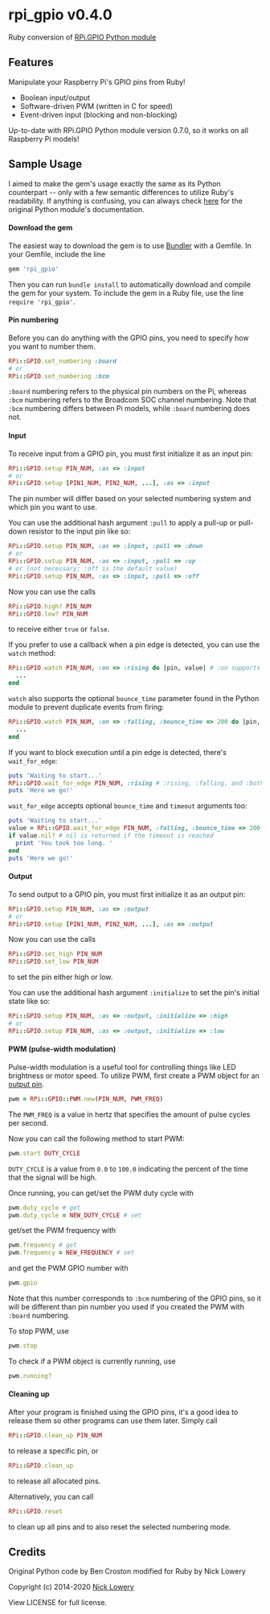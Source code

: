 # rpi_gpio v0.4.0

Ruby conversion of [RPi.GPIO Python module](https://pypi.python.org/pypi/RPi.GPIO)

## Features

Manipulate your Raspberry Pi's GPIO pins from Ruby!

- Boolean input/output
- Software-driven PWM (written in C for speed)
- Event-driven input (blocking and non-blocking)

Up-to-date with RPi.GPIO Python module version 0.7.0, so it works on all Raspberry Pi models!

## Sample Usage

I aimed to make the gem's usage exactly the same as its Python counterpart -- only with a few semantic differences to utilize Ruby's readability. If anything is confusing, you can always check [here](http://sourceforge.net/p/raspberry-gpio-python/wiki/Examples/) for the original Python module's documentation.

#### Download the gem

The easiest way to download the gem is to use [Bundler](http://bundler.io/) with a Gemfile. In your Gemfile, include the line 
```ruby
gem 'rpi_gpio'
```
Then you can run `bundle install` to automatically download and compile the gem for your system. To include the gem in a Ruby file, use the line `require 'rpi_gpio'`.

#### Pin numbering

Before you can do anything with the GPIO pins, you need to specify how you want to number them.
```ruby
RPi::GPIO.set_numbering :board
# or
RPi::GPIO.set_numbering :bcm
````
`:board` numbering refers to the physical pin numbers on the Pi, whereas `:bcm` numbering refers to the Broadcom SOC channel numbering. Note that `:bcm` numbering differs between Pi models, while `:board` numbering does not.

#### Input

To receive input from a GPIO pin, you must first initialize it as an input pin:
```ruby
RPi::GPIO.setup PIN_NUM, :as => :input
# or
RPi::GPIO.setup [PIN1_NUM, PIN2_NUM, ...], :as => :input
```
The pin number will differ based on your selected numbering system and which pin you want to use.

You can use the additional hash argument `:pull` to apply a pull-up or pull-down resistor to the input pin like so:
```ruby
RPi::GPIO.setup PIN_NUM, :as => :input, :pull => :down
# or
RPi::GPIO.setup PIN_NUM, :as => :input, :pull => :up
# or (not necessary; :off is the default value)
RPi::GPIO.setup PIN_NUM, :as => :input, :pull => :off
```

Now you can use the calls
```ruby
RPi::GPIO.high? PIN_NUM
RPi::GPIO.low? PIN_NUM
```
to receive either `true` or `false`.

If you prefer to use a callback when a pin edge is detected, you can use the `watch` method:
```ruby
RPi::GPIO.watch PIN_NUM, :on => :rising do |pin, value| # :on supports :rising, :falling, and :both
  ...
end
```

`watch` also supports the optional `bounce_time` parameter found in the Python module to prevent duplicate events from firing:
```ruby
RPi::GPIO.watch PIN_NUM, :on => :falling, :bounce_time => 200 do |pin, value|
  ...
end
```

If you want to block execution until a pin edge is detected, there's `wait_for_edge`:
```ruby
puts 'Waiting to start...'
RPi::GPIO.wait_for_edge PIN_NUM, :rising # :rising, :falling, and :both are also supported here
puts 'Here we go!'
```

`wait_for_edge` accepts optional `bounce_time` and `timeout` arguments too:
```ruby
puts 'Waiting to start...'
value = RPi::GPIO.wait_for_edge PIN_NUM, :falling, :bounce_time => 200, :timeout => 5000
if value.nil? # nil is returned if the timeout is reached
  print 'You took too long. '
end
puts 'Here we go!'
```

#### Output

To send output to a GPIO pin, you must first initialize it as an output pin:
```ruby
RPi::GPIO.setup PIN_NUM, :as => :output
# or
RPi::GPIO.setup [PIN1_NUM, PIN2_NUM, ...], :as => :output
```
Now you can use the calls
```ruby
RPi::GPIO.set_high PIN_NUM
RPi::GPIO.set_low PIN_NUM
```
to set the pin either high or low.

You can use the additional hash argument `:initialize` to set the pin's initial state like so:
```ruby
RPi::GPIO.setup PIN_NUM, :as => :output, :initialize => :high
# or
RPi::GPIO.setup PIN_NUM, :as => :output, :initialize => :low
```

#### PWM (pulse-width modulation)

Pulse-width modulation is a useful tool for controlling things like LED brightness or motor speed. To utilize PWM, first create a PWM object for an [output pin](#output).
```ruby
pwm = RPi::GPIO::PWM.new(PIN_NUM, PWM_FREQ)
```
The `PWM_FREQ` is a value in hertz that specifies the amount of pulse cycles per second.

Now you can call the following method to start PWM:
```ruby
pwm.start DUTY_CYCLE
```
`DUTY_CYCLE` is a value from `0.0` to `100.0` indicating the percent of the time that the signal will be high.

Once running, you can get/set the PWM duty cycle with
```ruby
pwm.duty_cycle # get
pwm.duty_cycle = NEW_DUTY_CYCLE # set
```
get/set the PWM frequency with
```ruby
pwm.frequency # get
pwm.frequency = NEW_FREQUENCY # set
```
and get the PWM GPIO number with
```ruby
pwm.gpio
```
Note that this number corresponds to `:bcm` numbering of the GPIO pins, so it will be different than pin number you used if you created the PWM with `:board` numbering.

To stop PWM, use
```ruby
pwm.stop
```

To check if a PWM object is currently running, use
```ruby
pwm.running?
```

#### Cleaning up

After your program is finished using the GPIO pins, it's a good idea to release them so other programs can use them later. Simply call
```ruby
RPi::GPIO.clean_up PIN_NUM
```
to release a specific pin, or
```ruby
RPi::GPIO.clean_up
```
to release all allocated pins.

Alternatively, you can call
```ruby
RPi::GPIO.reset
```
to clean up all pins and to also reset the selected numbering mode.

## Credits

Original Python code by Ben Croston modified for Ruby by Nick Lowery

Copyright (c) 2014-2020 [Nick Lowery](https://github.com/ClockVapor)

View LICENSE for full license.

